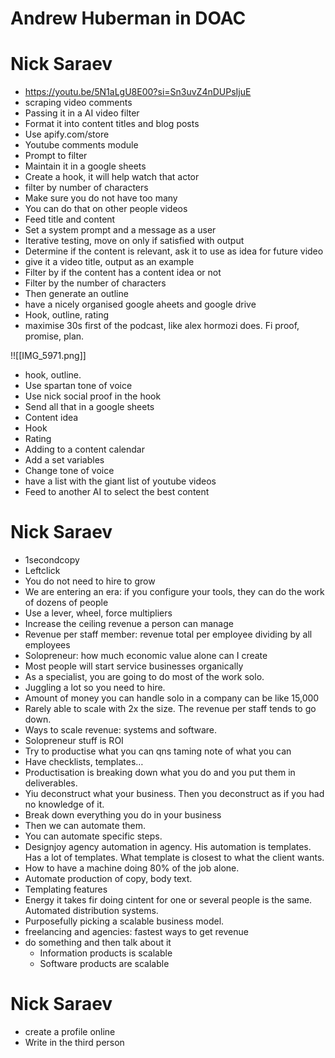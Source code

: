 
# Andrew Huberman in DOAC


# Nick Saraev
- https://youtu.be/5N1aLgU8E00?si=Sn3uvZ4nDUPsIjuE
- scraping video comments
- Passing it in a AI video filter
- Format it into content titles and blog posts
- Use apify.com/store
- Youtube comments module 
- Prompt to filter
- Maintain it in a google sheets
- Create a hook, it will help watch that actor
- filter by number of characters
- Make sure you do not have too many
- You can do that on other people videos
- Feed title and content
- Set a system prompt and a message as a user
- Iterative testing, move on only if satisfied with output
- Determine if the content is relevant, ask it to use as idea for future video
- give it a video title, output as an example
- Filter by if the content has a content idea or not
- Filter by the number of characters
- Then generate an outline
- have a nicely organised google aheets and google drive
- Hook, outline, rating
- maximise 30s first of the podcast, like alex hormozi does. Fi proof, promise, plan. 

!![[IMG_5971.png]] 
- hook, outline. 
- Use spartan tone of voice
- Use nick social proof in the hook 
- Send all that in a google sheets
- Content idea
- Hook 
- Rating
- Adding to a content calendar
- Add a set variables
- Change tone of voice
- have a list with the giant list of youtube videos 
- Feed to another AI to select the best content


# Nick Saraev
- 1secondcopy
- Leftclick 
- You do not need to hire to grow
- We are entering an era: if you configure your tools, they can do the work of dozens of people
- Use a lever, wheel, force multipliers
- Increase the ceiling revenue a person can manage
- Revenue per staff member: revenue total per employee dividing by all employees
- Solopreneur: how much economic value alone can I create
- Most people will start service businesses organically
- As a specialist, you are going to do most of the work solo.
- Juggling a lot so you need to hire. 
- Amount of money you can handle solo in a company can be like 15,000
- Rarely able to scale with 2x the size. The revenue per staff tends to go down. 
- Ways to scale revenue: systems and software. 
- Solopreneur stuff is ROI 
- Try to productise what you can qns taming note of what you can
- Have checklists, templates…
- Productisation is breaking down what you do and you put them in deliverables. 
- Yiu deconstruct what your business. Then you deconstruct as if you had no knowledge of it. 
- Break down everything you do in your business
- Then we can automate them. 
- You can automate specific steps. 
- Designjoy agency automation in agency. His automation is templates. Has a lot of templates. What template is closest to what the client wants.
- How to have a machine doing 80% of the job alone. 
- Automate production of copy, body text. 
- Templating features
- Energy it takes fir doing cintent for one or several people is the same. Automated distribution systems.
- Purposefully picking a scalable business model. 
- freelancing and agencies: fastest ways to get revenue
- do something and then talk about it
	- Information products is scalable
	- Software products are scalable


# Nick Saraev 
- create a profile online
- Write in the third person





